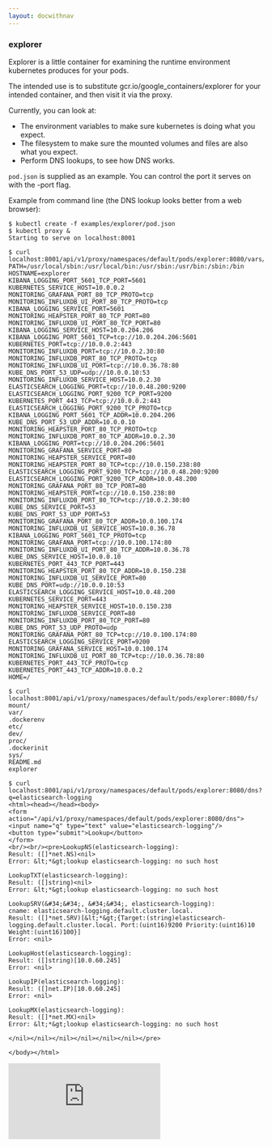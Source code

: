 ```yaml
---
layout: docwithnav
---
```

<!-- BEGIN MUNGE: UNVERSIONED_WARNING -->


<!-- END MUNGE: UNVERSIONED_WARNING -->

### explorer

Explorer is a little container for examining the runtime environment kubernetes produces for your pods.

The intended use is to substitute gcr.io/google_containers/explorer for your intended container, and then visit it via the proxy.

Currently, you can look at:
 * The environment variables to make sure kubernetes is doing what you expect.
 * The filesystem to make sure the mounted volumes and files are also what you expect.
 * Perform DNS lookups, to see how DNS works.

`pod.json` is supplied as an example. You can control the port it serves on with the -port flag.

Example from command line (the DNS lookup looks better from a web browser):

```
$ kubectl create -f examples/explorer/pod.json
$ kubectl proxy &
Starting to serve on localhost:8001

$ curl localhost:8001/api/v1/proxy/namespaces/default/pods/explorer:8080/vars/
PATH=/usr/local/sbin:/usr/local/bin:/usr/sbin:/usr/bin:/sbin:/bin
HOSTNAME=explorer
KIBANA_LOGGING_PORT_5601_TCP_PORT=5601
KUBERNETES_SERVICE_HOST=10.0.0.2
MONITORING_GRAFANA_PORT_80_TCP_PROTO=tcp
MONITORING_INFLUXDB_UI_PORT_80_TCP_PROTO=tcp
KIBANA_LOGGING_SERVICE_PORT=5601
MONITORING_HEAPSTER_PORT_80_TCP_PORT=80
MONITORING_INFLUXDB_UI_PORT_80_TCP_PORT=80
KIBANA_LOGGING_SERVICE_HOST=10.0.204.206
KIBANA_LOGGING_PORT_5601_TCP=tcp://10.0.204.206:5601
KUBERNETES_PORT=tcp://10.0.0.2:443
MONITORING_INFLUXDB_PORT=tcp://10.0.2.30:80
MONITORING_INFLUXDB_PORT_80_TCP_PROTO=tcp
MONITORING_INFLUXDB_UI_PORT=tcp://10.0.36.78:80
KUBE_DNS_PORT_53_UDP=udp://10.0.0.10:53
MONITORING_INFLUXDB_SERVICE_HOST=10.0.2.30
ELASTICSEARCH_LOGGING_PORT=tcp://10.0.48.200:9200
ELASTICSEARCH_LOGGING_PORT_9200_TCP_PORT=9200
KUBERNETES_PORT_443_TCP=tcp://10.0.0.2:443
ELASTICSEARCH_LOGGING_PORT_9200_TCP_PROTO=tcp
KIBANA_LOGGING_PORT_5601_TCP_ADDR=10.0.204.206
KUBE_DNS_PORT_53_UDP_ADDR=10.0.0.10
MONITORING_HEAPSTER_PORT_80_TCP_PROTO=tcp
MONITORING_INFLUXDB_PORT_80_TCP_ADDR=10.0.2.30
KIBANA_LOGGING_PORT=tcp://10.0.204.206:5601
MONITORING_GRAFANA_SERVICE_PORT=80
MONITORING_HEAPSTER_SERVICE_PORT=80
MONITORING_HEAPSTER_PORT_80_TCP=tcp://10.0.150.238:80
ELASTICSEARCH_LOGGING_PORT_9200_TCP=tcp://10.0.48.200:9200
ELASTICSEARCH_LOGGING_PORT_9200_TCP_ADDR=10.0.48.200
MONITORING_GRAFANA_PORT_80_TCP_PORT=80
MONITORING_HEAPSTER_PORT=tcp://10.0.150.238:80
MONITORING_INFLUXDB_PORT_80_TCP=tcp://10.0.2.30:80
KUBE_DNS_SERVICE_PORT=53
KUBE_DNS_PORT_53_UDP_PORT=53
MONITORING_GRAFANA_PORT_80_TCP_ADDR=10.0.100.174
MONITORING_INFLUXDB_UI_SERVICE_HOST=10.0.36.78
KIBANA_LOGGING_PORT_5601_TCP_PROTO=tcp
MONITORING_GRAFANA_PORT=tcp://10.0.100.174:80
MONITORING_INFLUXDB_UI_PORT_80_TCP_ADDR=10.0.36.78
KUBE_DNS_SERVICE_HOST=10.0.0.10
KUBERNETES_PORT_443_TCP_PORT=443
MONITORING_HEAPSTER_PORT_80_TCP_ADDR=10.0.150.238
MONITORING_INFLUXDB_UI_SERVICE_PORT=80
KUBE_DNS_PORT=udp://10.0.0.10:53
ELASTICSEARCH_LOGGING_SERVICE_HOST=10.0.48.200
KUBERNETES_SERVICE_PORT=443
MONITORING_HEAPSTER_SERVICE_HOST=10.0.150.238
MONITORING_INFLUXDB_SERVICE_PORT=80
MONITORING_INFLUXDB_PORT_80_TCP_PORT=80
KUBE_DNS_PORT_53_UDP_PROTO=udp
MONITORING_GRAFANA_PORT_80_TCP=tcp://10.0.100.174:80
ELASTICSEARCH_LOGGING_SERVICE_PORT=9200
MONITORING_GRAFANA_SERVICE_HOST=10.0.100.174
MONITORING_INFLUXDB_UI_PORT_80_TCP=tcp://10.0.36.78:80
KUBERNETES_PORT_443_TCP_PROTO=tcp
KUBERNETES_PORT_443_TCP_ADDR=10.0.0.2
HOME=/

$ curl localhost:8001/api/v1/proxy/namespaces/default/pods/explorer:8080/fs/
mount/
var/
.dockerenv
etc/
dev/
proc/
.dockerinit
sys/
README.md
explorer

$ curl localhost:8001/api/v1/proxy/namespaces/default/pods/explorer:8080/dns?q=elasticsearch-logging
<html><head></head><body>
<form action="/api/v1/proxy/namespaces/default/pods/explorer:8080/dns">
<input name="q" type="text" value="elasticsearch-logging"/>
<button type="submit">Lookup</button>
</form>
<br/><br/><pre>LookupNS(elasticsearch-logging):
Result: ([]*net.NS)<nil>
Error: &lt;*&gt;lookup elasticsearch-logging: no such host

LookupTXT(elasticsearch-logging):
Result: ([]string)<nil>
Error: &lt;*&gt;lookup elasticsearch-logging: no such host

LookupSRV(&#34;&#34;, &#34;&#34;, elasticsearch-logging):
cname: elasticsearch-logging.default.cluster.local.
Result: ([]*net.SRV)[&lt;*&gt;{Target:(string)elasticsearch-logging.default.cluster.local. Port:(uint16)9200 Priority:(uint16)10 Weight:(uint16)100}]
Error: <nil>

LookupHost(elasticsearch-logging):
Result: ([]string)[10.0.60.245]
Error: <nil>

LookupIP(elasticsearch-logging):
Result: ([]net.IP)[10.0.60.245]
Error: <nil>

LookupMX(elasticsearch-logging):
Result: ([]*net.MX)<nil>
Error: &lt;*&gt;lookup elasticsearch-logging: no such host

</nil></nil></nil></nil></nil></nil></pre>

</body></html>
```


<!-- BEGIN MUNGE: GENERATED_ANALYTICS -->
[![Analytics](https://kubernetes-site.appspot.com/UA-36037335-10/GitHub/examples/explorer/README.md?pixel)]()
<!-- END MUNGE: GENERATED_ANALYTICS -->

